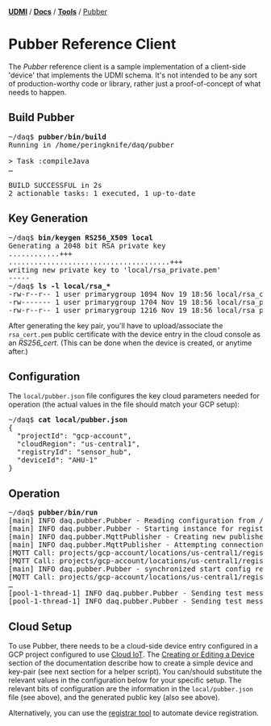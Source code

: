 [**UDMI**](../../) / [**Docs**](../) / [**Tools**](./) / [Pubber](#)

# Pubber Reference Client

The _Pubber_ reference client is a sample implementation of a client-side 'device' that implements
the UDMI schema. It's not intended to be any sort of production-worthy code or library, rather just
a proof-of-concept of what needs to happen.

## Build Pubber

<pre>
~/daq$ <b>pubber/bin/build</b>
Running in /home/peringknife/daq/pubber

> Task :compileJava
&hellip;

BUILD SUCCESSFUL in 2s
2 actionable tasks: 1 executed, 1 up-to-date
</pre>

## Key Generation

<pre>
~/daq$ <b>bin/keygen RS256_X509 local</b>
Generating a 2048 bit RSA private key
............+++
......................................+++
writing new private key to 'local/rsa_private.pem'
-----
~/daq$ <b>ls -l local/rsa_*</b>
-rw-r--r-- 1 user primarygroup 1094 Nov 19 18:56 local/rsa_cert.pem
-rw------- 1 user primarygroup 1704 Nov 19 18:56 local/rsa_private.pem
-rw-r--r-- 1 user primarygroup 1216 Nov 19 18:56 local/rsa_private.pkcs8
</pre>

After generating the key pair, you'll have to upload/associate the `rsa_cert.pem` public certificate
with the device entry in the cloud console as an _RS256_cert_. (This can be done when the device is
created, or anytime after.)

## Configuration

The `local/pubber.json` file configures the key cloud parameters needed for operation
(the actual values in the file should match your GCP setup):
<pre>
~/daq$ <b>cat local/pubber.json</b>
{
  "projectId": "gcp-account",
  "cloudRegion": "us-central1",
  "registryId": "sensor_hub",
  "deviceId": "AHU-1"
}
</pre>

## Operation

<pre>
~/daq$ <b>pubber/bin/run</b>
[main] INFO daq.pubber.Pubber - Reading configuration from /home/user/daq/local/pubber.json
[main] INFO daq.pubber.Pubber - Starting instance for registry sensor_hub
[main] INFO daq.pubber.MqttPublisher - Creating new publisher-client for GAT-001
[main] INFO daq.pubber.MqttPublisher - Attempting connection to sensor_hub:GAT-001
[MQTT Call: projects/gcp-account/locations/us-central1/registries/sensor_hub/devices/GAT-001] INFO daq.pubber.Pubber - Received new config daq.udmi.Message$Config@209307c7
[MQTT Call: projects/gcp-account/locations/us-central1/registries/sensor_hub/devices/GAT-001] INFO daq.pubber.Pubber - Starting executor with send message delay 2000
[main] INFO daq.pubber.Pubber - synchronized start config result true
[MQTT Call: projects/gcp-account/locations/us-central1/registries/sensor_hub/devices/GAT-001] INFO daq.pubber.Pubber - Sending state message for device GAT-001
&hellip;
[pool-1-thread-1] INFO daq.pubber.Pubber - Sending test message for sensor_hub/GAT-001
[pool-1-thread-1] INFO daq.pubber.Pubber - Sending test message for sensor_hub/GAT-001
</pre>


## Cloud Setup

To use Pubber, there needs to be a cloud-side device entry configured in a GCP project configured to
use [Cloud IoT](https://cloud.google.com/iot/docs/). The
[Creating or Editing a Device](https://cloud.google.com/iot/docs/how-tos/devices#creating_or_editing_a_device)
section of the documentation describe how to create a simple device and key-pair (see next section for
a helper script). You can/should substitute the relevant values in the configuration below for your
specific setup. The relevant bits of configuration are the information in the <code>local/pubber.json</code>
file (see above), and the generated public key (also see above).

Alternatively, you can use the [registrar tool](registrar.md) to automate device registration.
